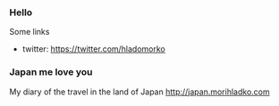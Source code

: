 ### Hello

Some links
* twitter: https://twitter.com/hladomorko


### Japan me love you

My diary of the travel in the land of Japan http://japan.morihladko.com
